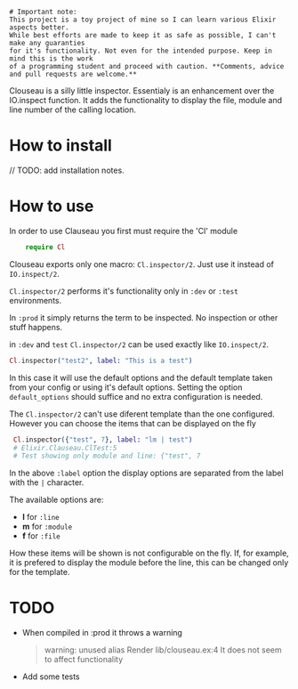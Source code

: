     # Important note:
    This project is a toy project of mine so I can learn various Elixir aspects better.
    While best efforts are made to keep it as safe as possible, I can't make any guaranties
    for it's functionality. Not even for the intended purpose. Keep in mind this is the work
    of a programming student and proceed with caution. **Comments, advice and pull requests are welcome.**

Clouseau is a silly little inspector. Essentialy is an enhancement over the IO.inspect function.
It adds the functionality to display the file, module and line number of the calling location.

# How to install

// TODO: add installation notes.


# How to use

In order to use Clauseau you first must require the 'Cl' module

```elixir
    require Cl
```

Clouseau exports only one macro: `Cl.inspector/2`. Just use it instead of `IO.inspect/2`.

`Cl.inspector/2` performs it's functionality only in `:dev` or `:test` environments.

In `:prod` it simply returns the term to be inspected. No inspection or other stuff happens.

in `:dev` and `test` `Cl.inspector/2` can be used exactly like `IO.inspect/2`.

```elixir
Cl.inspector("test2", label: "This is a test")
```

In this case it will use the default options and the default template taken from your config
or using it's default options. Setting the option `default_options` should suffice and no extra
configuration is needed.

The `Cl.inspector/2` can't use diferent template than the one configured. However you can choose
the items that can be displayed on the fly

```elixir
 Cl.inspector({"test", 7}, label: "lm | test")
 # Elixir.Clauseau.ClTest:5
 # Test showing only module and line: {"test", 7
 ```

In the above `:label` option the display options are separated from the label with the `|` character.

 The available options are:

 * **l** for `:line`
 * **m** for `:module`
 * **f** for `:file`

How these items will be shown is not configurable on the fly. If, for example, it is prefered to display
the module before the line, this can be changed only for the template.


# TODO
* When compiled in :prod it throws a warning
   > warning: unused alias Render
     lib/clouseau.ex:4
   It does not seem to affect functionality
* Add some tests



